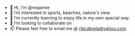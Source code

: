 - 👋 Hi, I’m @reajamie
- 👀 I’m interested in sports, beaches, nature's view
- 🌱 I’m currently learning to enjoy life in my own special way. 
- 💞️ I’m looking to collaborate on 
- 📫 Please feel free to email me @ rjbcabrela@yahoo.com

<!---
reajamie/reajamie is a ✨ special ✨ repository because its `README.md` (this file) appears on your GitHub profile.
You can click the Preview link to take a look at your changes.
--->
